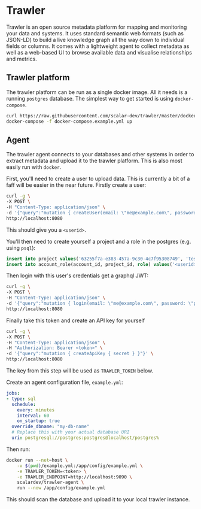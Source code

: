 # Trawler

Trawler is an open source metadata platform for mapping and monitoring your data
and systems. It uses standard semantic web formats (such as
JSON-LD) to build a live knowledge graph all the way down to individual fields
or columns. It comes with a lightweight agent to collect metadata as well as a
web-based UI to browse available data and visualise relationships and metrics.

## Trawler platform
The trawler platform can be run as a single docker image. All it needs is a
running `postgres` database. The simplest way to get started is using
`docker-compose`.

```bash
curl https://raw.githubusercontent.com/scalar-dev/trawler/master/docker-compose.example.yml
docker-compose -f docker-compose.example.yml up
```

## Agent
The trawler agent connects to your databases and other systems in order to
extract metadata and upload it to the trawler platform. This is also most easily
run with `docker`.

First, you'll need to create a user to upload data. This is currently a bit of a
faff will be easier in the near future. Firstly create a user:

```bash
curl -g \
-X POST \
-H "Content-Type: application/json" \
-d '{"query":"mutation { createUser(email: \"me@example.com\", password: \"password\") }"}' \
http://localhost:8080
```

This should give you a `<userid>`.

You'll then need to create yourself a project and a role in the postgres (e.g. using `psql`):

```sql
insert into project values('63255f7a-e383-457a-9c30-4c7f95308749', 'test')
insert into account_role(account_id, project_id, role) values('<userid>', '63255f7a-e383-457a-9c30-4c7f95308749', 'admin');
```

Then login with this user's credentials get a graphql JWT:

```bash
curl -g \
-X POST \
-H "Content-Type: application/json" \
-d '{"query":"mutation { login(email: \"me@example.com\", password: \"password\") { jwt } }"}' \
http://localhost:8080
```

Finally take this token and create an API key for yourself

```bash
curl -g \
-X POST \
-H "Content-Type: application/json" \
-H "Authorization: Bearer <token>" \
-d '{"query":"mutation { createApiKey { secret } }"}' \
http://localhost:8080
```

The key from this step will be used as `TRAWLER_TOKEN` below.

Create an agent configuration file, `example.yml`:

```yaml
jobs:
- type: sql
  schedule:
    every: minutes
    interval: 60
    on_startup: true
  override_dbname: "my-db-name"
  # Replace this with your actual database URI
  uri: postgresql://postgres:postgres@localhost/postgres%       
```

Then run:

```bash
docker run --net=host \
    -v $(pwd)/example.yml:/app/config/example.yml \
    -e TRAWLER_TOKEN=<token> \
    -e TRAWLER_ENDPOINT=http://localhost:9090 \
    scalardev/trawler-agent \
    run --now /app/config/example.yml 
```

This should scan the database and upload it to your local trawler instance.
